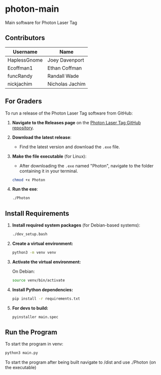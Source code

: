 # photon-main
Main software for Photon Laser Tag

## Contributors

| Username      | Name               |
|---------------|--------------------|
| HaplessGnome  | Joey Davenport     |
| Ecoffman1     | Ethan Coffman      |
| funcRandy     | Randall Wade       |
| nickjachim    | Nicholas Jachim    |

## For Graders
To run a release of the Photon Laser Tag software from GitHub:

1. **Navigate to the Releases page** on the [Photon Laser Tag GitHub repository](https://github.com/ecoffman1/Software-Engineering/releases).

2. **Download the latest release**:
   - Find the latest version and download the `.exe` file.

3. **Make the file executable** (for Linux):
   - After downloading the `.exe` named "Photon", navigate to the folder containing it in your terminal.

   ```bash
   chmod +x Photon
   ```

4. **Run the exe**:
    ```bash
    ./Photon
    ```


## Install Requirements

1. **Install required system packages** (for Debian-based systems):

    ```bash
    ./dev_setup.bash
    ```

2. **Create a virtual environment:**

    ```bash
    python3 -m venv venv
    ```

3. **Activate the virtual environment:**

    On Debian:

    ```bash
    source venv/bin/activate 
    ```

4. **Install Python dependencies:**

    ```bash
    pip install -r requirements.txt
    ```

5. **For devs to build:**
    ```bash
    pyinstaller main.spec
    ```


## Run the Program

To start the program in venv:

```bash
python3 main.py
```

To start the program after being built navigate to /dist and use ./Photon (on the executable)
